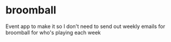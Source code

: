 # broomball

Event app to make it so I don't need to send out weekly emails for broomball for who's playing each week